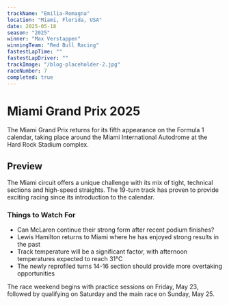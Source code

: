 ```yaml
---
trackName: "Emilia-Romagna"
location: "Miami, Florida, USA"
date: 2025-05-18
season: "2025"
winner: "Max Verstappen"
winningTeam: "Red Bull Racing"
fastestLapTime: ""
fastestLapDriver: ""
trackImage: "/blog-placeholder-2.jpg"
raceNumber: 7
completed: true
---
```


# Miami Grand Prix 2025

The Miami Grand Prix returns for its fifth appearance on the Formula 1 calendar, taking place around the Miami International Autodrome at the Hard Rock Stadium complex.

## Preview

The Miami circuit offers a unique challenge with its mix of tight, technical sections and high-speed straights. The 19-turn track has proven to provide exciting racing since its introduction to the calendar.

### Things to Watch For

- Can McLaren continue their strong form after recent podium finishes?
- Lewis Hamilton returns to Miami where he has enjoyed strong results in the past
- Track temperature will be a significant factor, with afternoon temperatures expected to reach 31°C
- The newly reprofiled turns 14-16 section should provide more overtaking opportunities

The race weekend begins with practice sessions on Friday, May 23, followed by qualifying on Saturday and the main race on Sunday, May 25.
